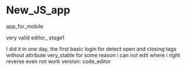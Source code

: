 # New_JS_app
app_for_mobile

very valid editor_ stage1

I did it in one day, the first basic login for detect open and closing tags without attribute very_stable 
for some reason i can not edit where i right reverse even not work
version: code_editor
